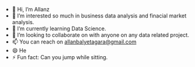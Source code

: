 - 👋 Hi, I’m Allanz
- 👀 I’m interested so much in business data analysis and finacial market analysis.
- 🌱 I’m currently learning Data Science.
- 💞️ I’m looking to collaborate on with anyone on any data related project.
- 📫 You can reach on allanbalyetagara@gmail.com
- 😄 He
- ⚡ Fun fact: Can you jump while sitting.

<!---
Malcus18/Malcus18 is a ✨ special ✨ repository because its `README.md` (this file) appears on your GitHub profile.
You can click the Preview link to take a look at your changes.
--->
